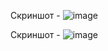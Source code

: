 Скриншот - ![image](https://github.com/user-attachments/assets/dd1e6002-d7a1-435f-bd14-3d181a6e984b)



Скриншот - ![image](https://github.com/user-attachments/assets/188b4384-aae5-47eb-b0a8-6053b3e8f569)
